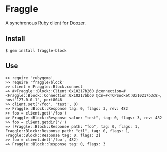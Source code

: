 # Fraggle

A synchronous Ruby client for [Doozer](https://github.com/ha/doozer). 

## Install

    $ gem install fraggle-block

## Use

    >> require 'rubygems'
    >> require 'fraggle/block'
    >> client = Fraggle::Block.connect
    => #<Fraggle::Block::Client:0x10217b260 @connection=#<Fraggle::Block::Connection:0x10217bbc0 @cn=#<TCPSocket:0x10217b3c8>, host"127.0.0.1", port8046
    >> client.set('/foo', 'test', 0)
    => Fraggle::Block::Response tag: 0, flags: 3, rev: 482
    >> foo = client.get('/foo')
    => Fraggle::Block::Response value: "test", tag: 0, flags: 3, rev: 482
    >> foo = client.getdir('/')
    => [Fraggle::Block::Response path: "foo", tag: 0, flags: 1, Fraggle::Block::Response path: "ctl", tag: 0, flags: 1, Fraggle::Block::Response tag: 0, flags: 2]
    >> foo = client.del('/foo', 482)
    => Fraggle::Block::Response tag: 0, flags: 3
